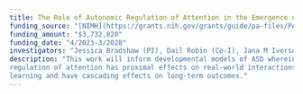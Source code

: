 ```yaml
---
title: The Role of Autonomic Regulation of Attention in the Emergence of ASD
funding_source: "[NIMH](https://grants.nih.gov/grants/guide/pa-files/PA-21-201.html) R01"
funding_amount: "$3,732,820"
funding_date: "4/2023-3/2028"
investigators: "Jessica Bradshaw (PI), Dail Robin (Co-I), Jana M Iverson (Co-I), Christian O'Reilly (Co-I), John E Richard (Co-I), Jane E Roberts (Co-I)"
description: "This work will inform developmental models of ASD wherein disrupted autonomic
regulation of attention has proximal effects on real-world interactions that may interfere with
learning and have cascading effects on long-term outcomes."  
---
```

